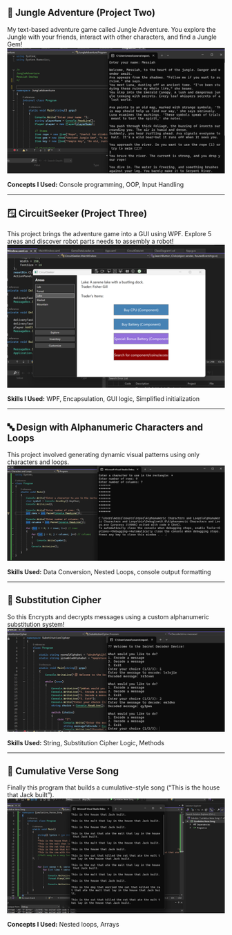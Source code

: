 ## 🧭 Jungle Adventure (Project Two)
My text-based adventure game called Jungle Adventure. You explore the Jungle with your friends, interact with other characters, and find a Jungle Gem!  
![Project 2](images/project2.png)

**Concepts I Used:** Console programming, OOP, Input Handling

---

## 🪟 CircuitSeeker (Project Three)
This project brings the adventure game into a GUI using WPF. Explore 5 areas and discover robot parts needs to assembly a robot!  
![Project 3](images/project3.png)

**Skills I Used:** WPF, Encapsulation, GUI logic, Simplified initialization

---

## 🔤 Design with Alphanumeric Characters and Loops
This project involved generating dynamic visual patterns using only characters and loops.  
![Alphanumeric Characters and Loops](images/acl.png)

**Skills Used:** Data Conversion, Nested Loops, console output formatting

---

## 🔐 Substitution Cipher
So this Encrypts and decrypts messages using a custom alphanumeric substitution system!  
![Substitution Cipher](images/cipher.png)

**Skills Used:** String, Substitution Cipher Logic, Methods

---

## 🎵 Cumulative Verse Song
Finally this program that builds a cumulative-style song (“This is the house that Jack built”).  
![Cumulative Verse Song](images/song.png)

**Concepts I Used:** Nested loops, Arrays

